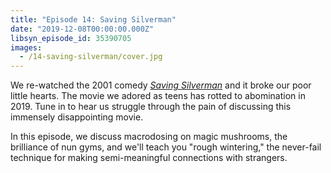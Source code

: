 ```yaml
---
title: "Episode 14: Saving Silverman"
date: "2019-12-08T00:00:00.000Z"
libsyn_episode_id: 35390705
images:
  - /14-saving-silverman/cover.jpg
---
```


We re-watched the 2001 comedy [_Saving Silverman_](https://www.imdb.com/title/tt0239948/) and it broke our poor little hearts. The movie we adored as teens has rotted to abomination in 2019. Tune in to hear us struggle through the pain of discussing this immensely disappointing movie.

In this episode, we discuss macrodosing on magic mushrooms, the brilliance of nun gyms, and we'll teach you "rough wintering," the never-fail technique for making semi-meaningful connections with strangers.

<!--more-->
